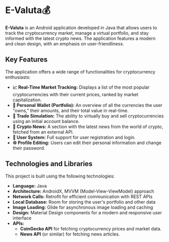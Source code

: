 # E-Valuta💰

**E-Valuta** is an Android application developed in Java that allows users to track the cryptocurrency market, manage a virtual portfolio, and stay informed with the latest crypto news. The application features a modern and clean design, with an emphasis on user-friendliness.

## Key Features

The application offers a wide range of functionalities for cryptocurrency enthusiasts:

* **📈 Real-Time Market Tracking:** Displays a list of the most popular cryptocurrencies with their current prices, ranked by market capitalization.
* **💼 Personal Wallet (Portfolio):** An overview of all the currencies the user "owns," their amounts, and their total value in real-time.
* **🔄 Trade Simulation:** The ability to virtually buy and sell cryptocurrencies using an initial account balance.
* **📰 Crypto News:** A section with the latest news from the world of crypto, fetched from an external API.
* **👤 User System:** Full support for user registration and login.
* **⚙️ Profile Editing:** Users can edit their personal information and change their password.

## Technologies and Libraries

This project is built using the following technologies:

* **Language:** Java
* **Architecture:** AndroidX, MVVM (Model-View-ViewModel) approach
* **Network Calls:** Retrofit for efficient communication with REST APIs
* **Local Database:** Room for storing the user's portfolio and other data
* **Image Loading:** Glide for asynchronous image loading and caching
* **Design:** Material Design components for a modern and responsive user interface
* **APIs:**
    * **CoinGecko API** for fetching cryptocurrency prices and market data.
    * **News API** (or similar) for fetching news articles.
